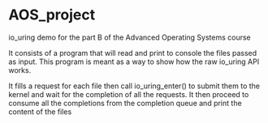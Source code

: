 # AOS_project
io_uring demo for the part B of the Advanced Operating Systems course

It consists of a program that will read and print to console the files passed as input.
This program is meant as a way to show how the raw io_uring API works. 

It fills a request for each file then call io_uring_enter() to submit them to the kernel and wait for the completion of all the requests.
It then proceed to consume all the completions from the completion queue and print the content of the files 